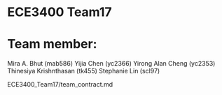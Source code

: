 # ECE3400 Team17
 
# Team member:
Mira A. Bhut (mab586)
Yijia Chen (yc2366)
Yirong Alan Cheng (yc2353)
Thinesiya Krishnthasan (tk455)
Stephanie Lin (scl97)


ECE3400_Team17/team_contract.md 



